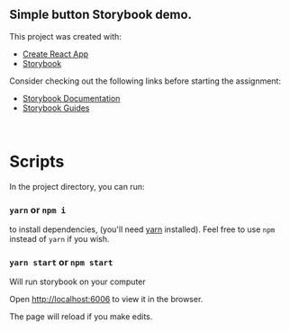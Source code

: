 ## Simple button Storybook demo.

This project was created with:

- [Create React App](https://github.com/facebook/create-react-app)
- [Storybook](https://storybook.js.org/)

Consider checking out the following links before starting the assignment:

- [Storybook Documentation](https://storybook.js.org/docs/basics/introduction/)
- [Storybook Guides](https://www.learnstorybook.com/)

<br />

# Scripts

In the project directory, you can run:

### `yarn` or `npm i`

to install dependencies, (you'll need [yarn](https://yarnpkg.com/) installed). Feel free to use `npm` instead of `yarn` if you wish.

### `yarn start` or `npm start`

Will run storybook on your computer

Open [http://localhost:6006](http://localhost:6006) to view it in the browser.

The page will reload if you make edits.
